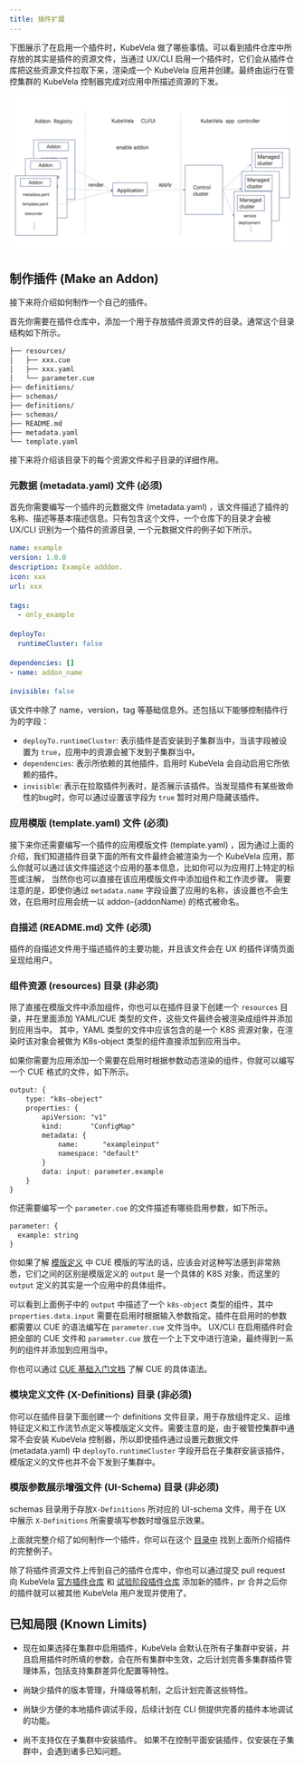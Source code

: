 ```yaml
---
title: 插件扩展
---
```


下图展示了在启用一个插件时，KubeVela 做了哪些事情。可以看到插件仓库中所存放的其实是插件的资源文件，当通过 UX/CLI 启用一个插件时，它们会从插件仓库把这些资源文件拉取下来，渲染成一个 KubeVela 应用并创建。最终由运行在管控集群的 KubeVela 控制器完成对应用中所描述资源的下发。

![alt](../../resources/addon-mechanism.jpg)

## 制作插件 (Make an Addon)

接下来将介绍如何制作一个自己的插件。

首先你需要在插件仓库中，添加一个用于存放插件资源文件的目录。通常这个目录结构如下所示。

```shell
├── resources/
│   ├── xxx.cue
│   ├── xxx.yaml
│   └── parameter.cue
├── definitions/
├── schemas/
├── definitions/
├── schemas/
├── README.md
├── metadata.yaml
└── template.yaml
```

接下来将介绍该目录下的每个资源文件和子目录的详细作用。

### 元数据 (metadata.yaml) 文件 (必须)

首先你需要编写一个插件的元数据文件 (metadata.yaml) ，该文件描述了插件的名称、描述等基本描述信息。只有包含这个文件，一个仓库下的目录才会被 UX/CLI 识别为一个插件的资源目录, 一个元数据文件的例子如下所示。

```yaml
name: example
version: 1.0.0
description: Example adddon.
icon: xxx
url: xxx

tags:
  - only_example

deployTo:
  runtimeCluster: false

dependencies: []
- name: addon_name

invisible: false
```

该文件中除了 name，version，tag 等基础信息外。还包括以下能够控制插件行为的字段：

- `deployTo.runtimeCluster`: 表示插件是否安装到子集群当中，当该字段被设置为 `true`，应用中的资源会被下发到子集群当中。
- `dependencies`: 表示所依赖的其他插件，启用时 KubeVela 会自动启用它所依赖的插件。
- `invisible`: 表示在拉取插件列表时，是否展示该插件。当发现插件有某些致命性的bug时，你可以通过设置该字段为 `true` 暂时对用户隐藏该插件。

### 应用模版 (template.yaml) 文件 (必须)

接下来你还需要编写一个插件的应用模版文件 (template.yaml) ，因为通过上面的介绍，我们知道插件目录下面的所有文件最终会被渲染为一个 KubeVela 应用，那么你就可以通过该文件描述这个应用的基本信息，比如你可以为应用打上特定的标签或注解， 当然你也可以直接在该应用模版文件中添加组件和工作流步骤。
需要注意的是，即使你通过 `metadata.name` 字段设置了应用的名称，该设置也不会生效，在启用时应用会统一以 addon-{addonName} 的格式被命名。

### 自描述  (README.md) 文件 (必须)

插件的自描述文件用于描述插件的主要功能，并且该文件会在 UX 的插件详情页面呈现给用户。

### 组件资源 (resources) 目录 (非必须)

除了直接在模版文件中添加组件，你也可以在插件目录下创建一个 `resources` 目录，并在里面添加 YAML/CUE 类型的文件，这些文件最终会被渲染成组件并添加到应用当中。
其中，YAML 类型的文件中应该包含的是一个 K8S 资源对象，在渲染时该对象会被做为 K8s-object 类型的组件直接添加到应用当中。 

如果你需要为应用添加一个需要在启用时根据参数动态渲染的组件，你就可以编写一个 CUE 格式的文件，如下所示。

```cue
output: {
	type: "k8s-obeject"
	properties: {
		apiVersion: "v1"
		kind:       "ConfigMap"
		metadata: {
			name:      "exampleinput"
			namespace: "default"
		}
		data: input: parameter.example
	}
}
```

你还需要编写一个 `parameter.cue` 的文件描述有哪些启用参数，如下所示。

```cue
parameter: {
  example: string
}
```

你如果了解 [模版定义](../oam/x-definition) 中 CUE 模版的写法的话，应该会对这种写法感到非常熟悉，它们之间的区别是模版定义的 `output` 是一个具体的 K8S 对象，而这里的 `output` 定义的其实是一个应用中的具体组件。

可以看到上面例子中的 `output` 中描述了一个 `k8s-object` 类型的组件，其中 `properties.data.input` 需要在启用时根据输入参数指定。插件在启用时的参数都需要以 CUE 的语法编写在 `parameter.cue` 文件当中。 UX/CLI 在启用插件时会把全部的 CUE 文件和 `parameter.cue` 放在一个上下文中进行渲染，最终得到一系列的组件并添加到应用当中。

你也可以通过 [CUE 基础入门文档](../cue/basic) 了解 CUE 的具体语法。 

### 模块定义文件 (X-Definitions) 目录 (非必须)

你可以在插件目录下面创建一个 definitions 文件目录，用于存放组件定义、运维特征定义和工作流节点定义等模版定义文件。需要注意的是，由于被管控集群中通常不会安装 KubeVela 控制器，所以即使插件通过设置元数据文件 (metadata.yaml) 中 `deployTo.runtimeCluster` 字段开启在子集群安装该插件，模版定义的文件也并不会下发到子集群中。

### 模版参数展示增强文件 (UI-Schema) 目录 (非必须)

schemas 目录用于存放`X-Definitions` 所对应的 UI-schema 文件，用于在 UX 中展示 `X-Definitions` 所需要填写参数时增强显示效果。

上面就完整介绍了如何制作一个插件，你可以在这个 [目录中](https://github.com/oam-dev/catalog/tree/master/experimental/addons/example) 找到上面所介绍插件的完整例子。

除了将插件资源文件上传到自己的插件仓库中，你也可以通过提交 pull request 向 KubeVela [官方插件仓库](https://github.com/oam-dev/catalog/tree/master/addons) 和 [试验阶段插件仓库](https://github.com/oam-dev/catalog/tree/master/experimental/addons) 添加新的插件，pr 合并之后你的插件就可以被其他 KubeVela 用户发现并使用了。

## 已知局限 (Known Limits)

- 现在如果选择在集群中启用插件，KubeVela 会默认在所有子集群中安装，并且启用插件时所填的参数，会在所有集群中生效，之后计划完善多集群插件管理体系，包括支持集群差异化配置等特性。

- 尚缺少插件的版本管理，升降级等机制，之后计划完善这些特性。

- 尚缺少方便的本地插件调试手段，后续计划在 CLI 侧提供完善的插件本地调试的功能。

- 尚不支持仅在子集群中安装插件。 如果不在控制平面安装插件，仅安装在子集群中，会遇到诸多已知问题。